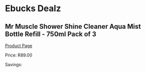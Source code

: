 
# Ebucks Dealz
## Mr Muscle Shower Shine Cleaner Aqua Mist Bottle Refill - 750ml Pack of 3
[Product Page](https://www.ebucks.com/web/shop/productSelected.do?prodId=1229208200&catId=909917204)

Price: R89.00

Savings: 


	